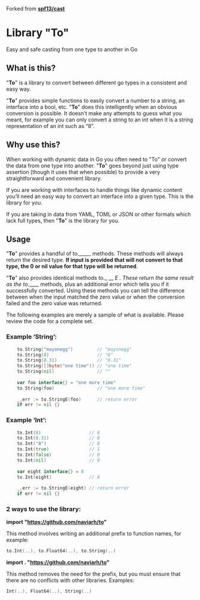 Forked from **[spf13/cast](https://github.com/spf13/cast)**

Library "**To**"
====

Easy and safe casting from one type to another in Go

## What is this?

"**To**" is a library to convert between different go types in a consistent and easy way.

"**To**" provides simple functions to easily convert a number to a string, an
interface into a bool, etc. "**To**" does this intelligently when an obvious
conversion is possible. It doesn’t make any attempts to guess what you meant,
for example you can only convert a string to an int when it is a string
representation of an int such as “8”.

## Why use this?

When working with dynamic data in Go you often need to "To" or convert the data
from one type into another. "**To**" goes beyond just using type assertion (though
it uses that when possible) to provide a very straightforward and convenient
library.

If you are working with interfaces to handle things like dynamic content
you’ll need an easy way to convert an interface into a given type. This
is the library for you.

If you are taking in data from YAML, TOML or JSON or other formats which lack
full types, then "**To**" is the library for you.

## Usage

"**To**" provides a handful of to._____ methods. These methods will always return
the desired type. **If input is provided that will not convert to that type, the
0 or nil value for that type will be returned**.

"**To**" also provides identical methods to._ __ _E . These return the same result as
the to._____ methods, plus an additional error which tells you if it successfully
converted. Using these methods you can tell the difference between when the
input matched the zero value or when the conversion failed and the zero value
was returned.

The following examples are merely a sample of what is available. Please review
the code for a complete set.

### Example ‘String’:

```go
    to.String("mayonegg")         // "mayonegg"
    to.String(8)                  // "8"
    to.String(8.31)               // "8.31"
    to.String([]byte("one time")) // "one time"
    to.String(nil)                // ""
    
    var foo interface{} = "one more time"
    to.String(foo)                // "one more time"
    
    _,err := to.StringE(foo)      // return error
    if err != nil {}
```

### Example ‘Int’:

```go
    to.Int(8)                  // 8
    to.Int(8.31)               // 8
    to.Int("8")                // 8
    to.Int(true)               // 1
    to.Int(false)              // 0
    to.Int(nil)                // 0
    
    var eight interface{} = 8
    to.Int(eight)              // 8
    
    _,err := to.StringE(eight) // return error
    if err != nil {}
```


### 2 ways to use the library:

**import "https://github.com/naviarh/to"**

This method involves writing an additional prefix to function names, for example:

```go
to.Int(..), to.Float64(..), to.String(..)
```

**import . "https://github.com/naviarh/to"**

This method removes the need for the prefix, but you must ensure that there are no conflicts with other libraries. Examples:

```go
Int(..), Float64(..), String(..)
```


